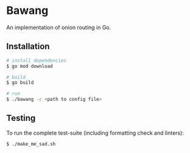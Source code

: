 # Bawang

An implementation of onion routing in Go.

## Installation

```sh
# install dependencies
$ go mod download

# build
$ go build

# run
$ ./bawang -c <path to config file>
```

## Testing

To run the complete test-suite (including formatting check and linters):

```sh
$ ./make_me_sad.sh
```
